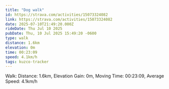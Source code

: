 ```yaml
---
title: "Dog walk"
id: https://strava.com/activities/15073324082
link: https://strava.com/activities/15073324082
date: 2025-07-10T21:49:20.000Z
rideDate: Thu Jul 10 2025
pubDate: Thu, 10 Jul 2025 15:49:20 -0600
type: walk
distance: 1.6km
elevation: 0m
time: 00:23:09
speed: 4.1km/h
tags: kuzco-tracker
---
```

Walk: Distance: 1.6km, Elevation Gain: 0m, Moving Time: 00:23:09, Average Speed: 4.1km/h